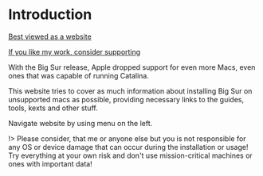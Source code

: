 # Introduction

[Best viewed as a website](https://lynx.pink/big-sur-unsupported-macs-tldr)

[If you like my work, consider supporting](https://lynx.pink/buymeacoffee)

With the Big Sur release, Apple dropped support for even more Macs, even ones that was capable of running Catalina.

This website tries to cover as much information about installing Big Sur on unsupported macs as possible, providing necessary links to the guides, tools, kexts and other stuff.

Navigate website by using menu on the left.

!> Please consider, that me or anyone else but you is not responsible for any OS or device damage that can occur during the installation or usage! Try everything at your own risk and don't use mission-critical machines or ones with important data!

